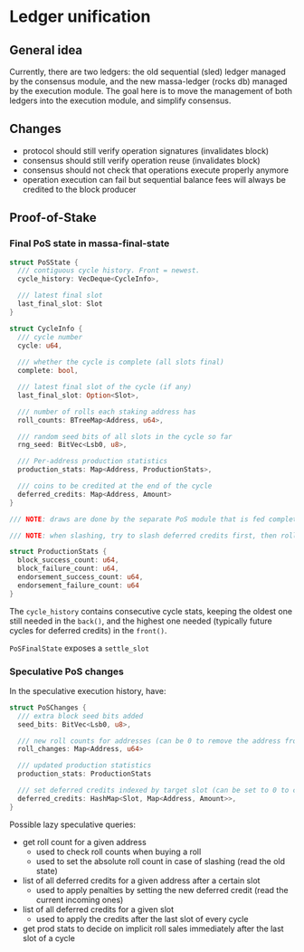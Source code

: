 # Ledger unification

## General idea

Currently, there are two ledgers: the old sequential (sled) ledger managed by the consensus module, and the new massa-ledger (rocks db) managed by the execution module.
The goal here is to move the management of both ledgers into the execution module, and simplify consensus.

## Changes

* protocol should still verify operation signatures (invalidates block)
* consensus should still verify operation reuse (invalidates block)
* consensus should not check that operations execute properly anymore
* operation execution can fail but sequential balance fees will always be credited to the block producer 

## Proof-of-Stake

### Final PoS state in massa-final-state

```rust
struct PoSState {
  /// contiguous cycle history. Front = newest.
  cycle_history: VecDeque<CycleInfo>,

  /// latest final slot
  last_final_slot: Slot
}

struct CycleInfo {
  /// cycle number
  cycle: u64,
  
  /// whether the cycle is complete (all slots final)
  complete: bool,

  /// latest final slot of the cycle (if any)
  last_final_slot: Option<Slot>,

  /// number of rolls each staking address has
  roll_counts: BTreeMap<Address, u64>,

  /// random seed bits of all slots in the cycle so far
  rng_seed: BitVec<Lsb0, u8>,

  /// Per-address production statistics
  production_stats: Map<Address, ProductionStats>,

  /// coins to be credited at the end of the cycle
  deferred_credits: Map<Address, Amount>
}

/// NOTE: draws are done by the separate PoS module that is fed completed CycleInfos so that the draw algo is done in parallel, and shared so that all modules can efficiently read PoS draws

/// NOTE: when slashing, try to slash deferred credits first, then rolls. Otherwise attackers can do a roll sale and just after do an attack and not lose anything

struct ProductionStats {
  block_success_count: u64,
  block_failure_count: u64,
  endorsement_success_count: u64,
  endorsement_failure_count: u64
}
```

The `cycle_history` contains consecutive cycle stats, keeping the oldest one still needed in the `back()`, and the highest one needed (typically future cycles for deferred credits) in the `front()`.

`PoSFinalState` exposes a `settle_slot`

### Speculative PoS changes

In the speculative execution history, have:

```rust
struct PoSChanges {
  /// extra block seed bits added
  seed_bits: BitVec<Lsb0, u8>,

  /// new roll counts for addresses (can be 0 to remove the address from the registry)
  roll_changes: Map<Address, u64>

  /// updated production statistics
  production_stats: ProductionStats

  /// set deferred credits indexed by target slot (can be set to 0 to cancel some, in case of slash)
  deferred_credits: HashMap<Slot, Map<Address, Amount>>,
}

```

Possible lazy speculative queries:
* get roll count for a given address
  * used to check roll counts when buying a roll
  * used to set the absolute roll count in case of slashing (read the old state)
* list of all deferred credits for a given address after a certain slot
  * used to apply penalties by setting the new deferred credit (read the current incoming ones)
* list of all deferred credits for a given slot
  * used to apply the credits after the last slot of every cycle
* get prod stats to decide on implicit roll sales immediately after the last slot of a cycle

